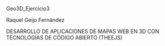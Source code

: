 Geo3D_Ejercicio3

Raquel Geijo Fernández

DESARROLLO DE APLICACIONES DE MAPAS WEB EN 3D CON TECNOLOGÍAS DE CÓDIGO ABIERTO (THEEJS)